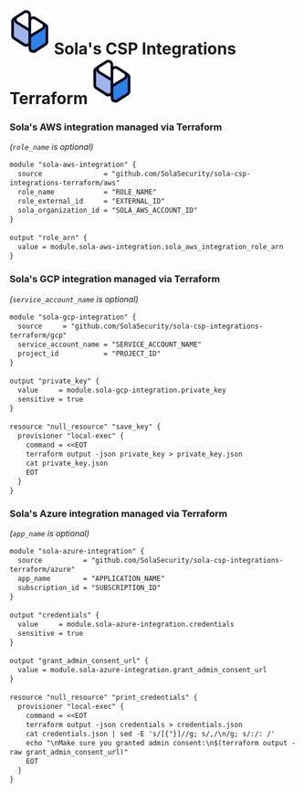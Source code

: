 # ![Sola Logo](sola.png) Sola's CSP Integrations Terraform ![Sola Logo](sola.png)


### Sola's AWS integration managed via Terraform

_(`role_name` is optional)_
```hcl-terraform
module "sola-aws-integration" {
  source               = "github.com/SolaSecurity/sola-csp-integrations-terraform/aws"
  role_name            = "ROLE_NAME"
  role_external_id     = "EXTERNAL_ID"
  sola_organization_id = "SOLA_AWS_ACCOUNT_ID"
}

output "role_arn" {
  value = module.sola-aws-integration.sola_aws_integration_role_arn
}
```


### Sola's GCP integration managed via Terraform

_(`service_account_name` is optional)_
```hcl-terraform
module "sola-gcp-integration" {
  source     = "github.com/SolaSecurity/sola-csp-integrations-terraform/gcp"
  service_account_name = "SERVICE_ACCOUNT_NAME"
  project_id           = "PROJECT_ID"
}

output "private_key" {
  value     = module.sola-gcp-integration.private_key
  sensitive = true
}

resource "null_resource" "save_key" {
  provisioner "local-exec" {
    command = <<EOT
    terraform output -json private_key > private_key.json
    cat private_key.json
    EOT
  }
}
```


### Sola's Azure integration managed via Terraform

_(`app_name` is optional)_
```hcl-terraform
module "sola-azure-integration" {
  source          = "github.com/SolaSecurity/sola-csp-integrations-terraform/azure"
  app_name        = "APPLICATION_NAME"
  subscription_id = "SUBSCRIPTION_ID"
}

output "credentials" {
  value     = module.sola-azure-integration.credentials
  sensitive = true
}

output "grant_admin_consent_url" {
  value = module.sola-azure-integration.grant_admin_consent_url
}

resource "null_resource" "print_credentials" {
  provisioner "local-exec" {
    command = <<EOT
    terraform output -json credentials > credentials.json
    cat credentials.json | sed -E 's/[{"}]//g; s/,/\n/g; s/:/: /'
    echo "\nMake sure you granted admin consent:\n$(terraform output -raw grant_admin_consent_url)"
    EOT
  }
}
```
